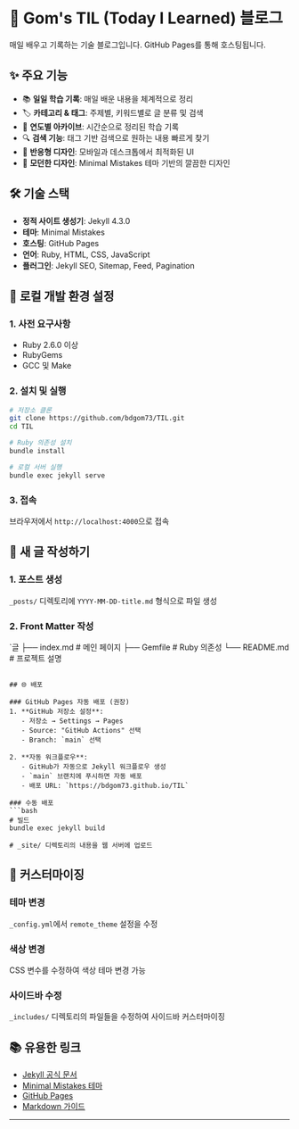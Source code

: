 # 🚀 Gom's TIL (Today I Learned) 블로그

매일 배우고 기록하는 기술 블로그입니다. GitHub Pages를 통해 호스팅됩니다.

## ✨ 주요 기능

- 📚 **일일 학습 기록**: 매일 배운 내용을 체계적으로 정리
- 🏷️ **카테고리 & 태그**: 주제별, 키워드별로 글 분류 및 검색
- 📅 **연도별 아카이브**: 시간순으로 정리된 학습 기록
- 🔍 **검색 기능**: 태그 기반 검색으로 원하는 내용 빠르게 찾기
- 📱 **반응형 디자인**: 모바일과 데스크톱에서 최적화된 UI
- 🎨 **모던한 디자인**: Minimal Mistakes 테마 기반의 깔끔한 디자인

## 🛠️ 기술 스택

- **정적 사이트 생성기**: Jekyll 4.3.0
- **테마**: Minimal Mistakes
- **호스팅**: GitHub Pages
- **언어**: Ruby, HTML, CSS, JavaScript
- **플러그인**: Jekyll SEO, Sitemap, Feed, Pagination

## 🚀 로컬 개발 환경 설정

### 1. 사전 요구사항
- Ruby 2.6.0 이상
- RubyGems
- GCC 및 Make

### 2. 설치 및 실행

```bash
# 저장소 클론
git clone https://github.com/bdgom73/TIL.git
cd TIL

# Ruby 의존성 설치
bundle install

# 로컬 서버 실행
bundle exec jekyll serve
```

### 3. 접속
브라우저에서 `http://localhost:4000`으로 접속

## 📝 새 글 작성하기

### 1. 포스트 생성
`_posts/` 디렉토리에 `YYYY-MM-DD-title.md` 형식으로 파일 생성

### 2. Front Matter 작성
`글
├── index.md            # 메인 페이지
├── Gemfile            # Ruby 의존성
└── README.md          # 프로젝트 설명
```

## 🌐 배포

### GitHub Pages 자동 배포 (권장)
1. **GitHub 저장소 설정**:
   - 저장소 → Settings → Pages
   - Source: "GitHub Actions" 선택
   - Branch: `main` 선택

2. **자동 워크플로우**:
   - GitHub가 자동으로 Jekyll 워크플로우 생성
   - `main` 브랜치에 푸시하면 자동 배포
   - 배포 URL: `https://bdgom73.github.io/TIL`

### 수동 배포
```bash
# 빌드
bundle exec jekyll build

# _site/ 디렉토리의 내용을 웹 서버에 업로드
```

## 🎨 커스터마이징

### 테마 변경
`_config.yml`에서 `remote_theme` 설정을 수정

### 색상 변경
CSS 변수를 수정하여 색상 테마 변경 가능

### 사이드바 수정
`_includes/` 디렉토리의 파일들을 수정하여 사이드바 커스터마이징

## 📚 유용한 링크

- [Jekyll 공식 문서](https://jekyllrb.com/)
- [Minimal Mistakes 테마](https://mmistakes.github.io/minimal-mistakes/)
- [GitHub Pages](https://pages.github.com/)
- [Markdown 가이드](https://www.markdownguide.org/)
  
---
